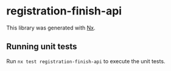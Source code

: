 # registration-finish-api

This library was generated with [Nx](https://nx.dev).

## Running unit tests

Run `nx test registration-finish-api` to execute the unit tests.
